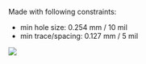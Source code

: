Made with following constraints:
* min hole size: 0.254 mm / 10 mil
* min trace/spacing: 0.127 mm / 5 mil

![](https://i.imgur.com/bNBkQR3.png)
